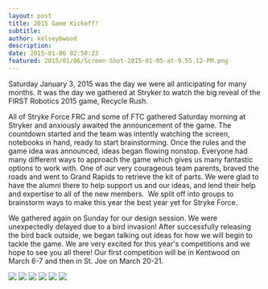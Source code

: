 ```yaml
---
layout: post
title: 2015 Game Kickoff!
subtitle:
author: kelseybwood
description:
date: 2015-01-06 02:58:23
featured: 2015/01/06/Screen-Shot-2015-01-05-at-9.55.12-PM.png
---
```


Saturday January 3, 2015 was the day we were all anticipating for many months. It was the day we gathered at Stryker to watch the big reveal of the FIRST Robotics 2015 game, Recycle Rush.

All of Stryke Force FRC and some of FTC gathered Saturday morning at Stryker and anxiously awaited the announcement of the game. The countdown started and the team was intently watching the screen, notebooks in hand, ready to start brainstorming. Once the rules and the game idea was announced, ideas began flowing nonstop. Everyone had many different ways to approach the game which gives us many fantastic options to work with. One of our very courageous team parents, braved the roads and went to Grand Rapids to retrieve the kit of parts. We were glad to have the alumni there to help support us and our ideas, and lend their help and expertise to all of the new members.  We split off into groups to brainstorm ways to make this year the best year yet for Stryke Force.

We gathered again on Sunday for our design session. We were unexpectedly delayed due to a bird invasion! After successfully releasing the bird back outside, we began talking out ideas for how we will begin to tackle the game. We are very excited for this year's competitions and we hope to see you all there! Our first competition will be in Kentwood on March 6-7 and then in St. Joe on March 20-21.

<img src="{{ site.url }}/assets/img/posts/2015/01/06/Screen-Shot-2015-01-05-at-9.53.44-PM.png">

<img src="{{ site.url }}/assets/img/posts/2015/01/06/Screen-Shot-2015-01-05-at-9.55.29-PM-300x223.png">

<img src="{{ site.url }}/assets/img/posts/2015/01/06/Screen-Shot-2015-01-05-at-9.54.05-PM.png">

<img src="{{ site.url }}/assets/img/posts/2015/01/06/Screen-Shot-2015-01-05-at-9.54.14-PM.png">

<img src="{{ site.url }}/assets/img/posts/2015/01/06/Screen-Shot-2015-01-05-at-9.54.39-PM.png">

<img src="{{ site.url }}/assets/img/posts/2015/01/06/Screen-Shot-2015-01-05-at-9.55.12-PM.png">
